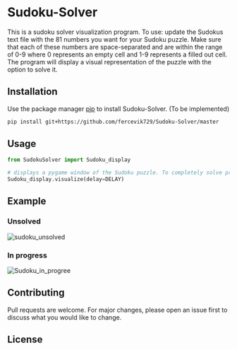 # Sudoku-Solver
This is a sudoku solver visualization program.
To use: update the Sudokus text file with the 81 numbers you want for your Sudoku puzzle.
Make sure that each of these numbers are space-separated and are within the range of 0-9
where 0 represents an empty cell and 1-9 represents a filled out cell. The program will
display a visual representation of the puzzle with the option to solve it.

## Installation

Use the package manager [pip](https://pip.pypa.io/en/stable/) to install Sudoku-Solver.
(To be implemented)
```bash
pip install git+https://github.com/fercevik729/Sudoku-Solver/master
```

## Usage

```python
from SudokuSolver import Sudoku_display

# displays a pygame window of the Sudoku puzzle. To completely solve press SPACEBAR. At the end after 5 seconds it will close and print out the time it took to solve it
Sudoku_display.visualize(delay=DELAY)

```

## Example

### Unsolved
![sudoku_unsolved](https://user-images.githubusercontent.com/62676762/139597870-227b5b12-095d-421a-bba9-86830e82c156.png)

### In progress
![Sudoku_in_progree](https://user-images.githubusercontent.com/62676762/139597903-537c4e87-258e-4034-922a-e365fb7fcd92.png)


## Contributing
Pull requests are welcome. For major changes, please open an issue first to discuss what you would like to change.


## License
